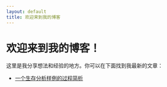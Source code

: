 ```yaml
---
layout: default
title: 欢迎来到我的博客
---
```


# 欢迎来到我的博客！

这里是我分享想法和经验的地方。你可以在下面找到我最新的文章：

- [一个生存分析样例的过程简析](https://STEXxx08.github.io/2025/04/13/blog/)
